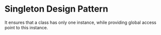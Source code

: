 # Singleton Design Pattern

It ensures that a class has only one instance, while providing global access point to this instance.
